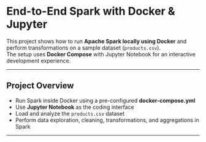 # End-to-End Spark with Docker & Jupyter

This project shows how to run **Apache Spark locally using Docker** and perform transformations on a sample dataset (`products.csv`).  
The setup uses **Docker Compose** with Jupyter Notebook for an interactive development experience.

---

## Project Overview
- Run Spark inside Docker using a pre-configured **docker-compose.yml**
- Use **Jupyter Notebook** as the coding interface
- Load and analyze the `products.csv` dataset
- Perform data exploration, cleaning, transformations, and aggregations in Spark

---
